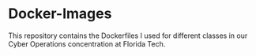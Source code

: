 # Docker-Images

This repository contains the Dockerfiles I used for different classes in our Cyber Operations concentration at Florida Tech.
